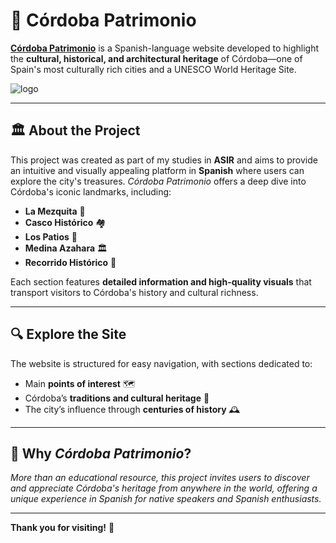 # 🌟 Córdoba Patrimonio

[**Córdoba Patrimonio**](https://salrox.github.io/Cordoba-Patrimonio/) is a Spanish-language website developed to highlight the **cultural, historical, and architectural heritage** of Córdoba—one of Spain's most culturally rich cities and a UNESCO World Heritage Site.

![logo](logosinfondo.png)

---

## 🏛️ About the Project

This project was created as part of my studies in **ASIR** and aims to provide an intuitive and visually appealing platform in **Spanish** where users can explore the city's treasures. *Córdoba Patrimonio* offers a deep dive into Córdoba's iconic landmarks, including:

- **La Mezquita** 🕌
- **Casco Histórico** 🏘️
- **Los Patios** 🌺
- **Medina Azahara** 🏛️
- **Recorrido Histórico** 📜

Each section features **detailed information and high-quality visuals** that transport visitors to Córdoba's history and cultural richness.

---

## 🔍 Explore the Site

The website is structured for easy navigation, with sections dedicated to:
- Main **points of interest** 🗺️
- Córdoba’s **traditions and cultural heritage** 🎉
- The city’s influence through **centuries of history** 🕰️

---

## 🎯 Why *Córdoba Patrimonio*?

*More than an educational resource, this project invites users to discover and appreciate Córdoba's heritage from anywhere in the world, offering a unique experience in Spanish for native speakers and Spanish enthusiasts.*

---

**Thank you for visiting!** 🙏
